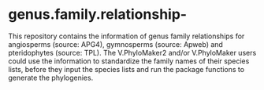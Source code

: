 # genus.family.relationship-

This repository contains the information of genus family relationships for angiosperms (source: APG4), gymnosperms (source: Apweb) and pteridophytes (source: TPL). The V.PhyloMaker2 and/or V.PhyloMaker users could use the information to standardize the family names of their species lists, before they input the species lists and run the package functions to generate the phylogenies.
